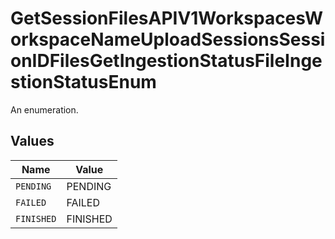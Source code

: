 # GetSessionFilesAPIV1WorkspacesWorkspaceNameUploadSessionsSessionIDFilesGetIngestionStatusFileIngestionStatusEnum

An enumeration.


## Values

| Name       | Value      |
| ---------- | ---------- |
| `PENDING`  | PENDING    |
| `FAILED`   | FAILED     |
| `FINISHED` | FINISHED   |